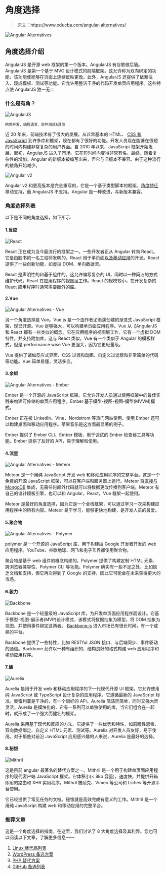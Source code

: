 # 角度选择

> 原文：<https://www.educba.com/angular-alternatives/>

![Angular Alternatives](img/7c8590da9e632c30adfb6841e9d7eb8b.png)



## 角度选择介绍

AngularJS 是开源 web 框架的第一个版本。AngularJS 有谷歌做后盾。AngularJS 是第一个基于 MVC 设计模式的前端框架。这允许称为双向绑定的功能，该功能使能够在页面上连续反映更改。此外，AngularJS 还提供了依赖注入、现成模板、测试等功能。它允许用整洁干净的代码开发单页应用程序。这些特点使 AngularJS 独一无二

### 什么是有角？

![AngularJS ](img/a93f21672b5082a4d6e3833f43f8d553.png)



<small>网页开发、编程语言、软件测试&其他</small>

近 20 年来，前端技术有了很大的发展。从非常基本的 HTML、 [CSS 和 JavaScript](https://www.educba.com/css-vs-javascript/) 到许多库和框架，现在都有了很好的功能。开发人员现在能够在很短的时间内构建非常复杂的用户界面。自 2010 年以来，JavaScript 框架开始发展，起初，AngularJS 进入了市场。它在短时间内变得非常有名。最终，随着复杂性的增加，Angular 的新版本被编写出来，但它与旧版本不兼容。由于这种流行的棱角开始减少。

![Angular v2](img/cec17b9f5f1a8294f9622204eb038bca.png)



Angular v2 和更高版本是完全重写的，它是一个基于类型脚本的框架。[角度特征](https://www.educba.com/angular-features/)移动支持，而 AngularJS 不支持。Angular 是一种改进，与新版本兼容。

### 角度选择列表

以下是不同的角度选择，如下所示:

#### 1.反应

![React](img/f7bd2769922733f6db9cf253c2239749.png)



React 正在成为当今最流行的框架之一。一些开发者正从 Angular 转向 React。它是由脸书的一名工程师发明的。React 用于单页面[以及移动应用](https://www.educba.com/mobile-applications/)的开发。React 提供了一些创新功能，如虚拟 DOM、单向数据流。

React 是声明性的和基于组件的。这允许编写复杂的 UI，同时以一种简洁的方式维护代码。React 在应用程序的视图层工作。React 的规模较小，在开发复杂的 React 应用程序时通常需要额外的库。

#### 2.Vue

![Angular Alternatives - Vue](img/40412f29cfcfa39c639e340a4941c9b2.png)



另一个角度选择是 Vue。Vue.js 是一个由作者尤雨溪创建的渐进式 JavaScript 框架，现已开源。Vue 足够强大，可以构建单页面应用程序。Vue 从【AngularJS 和 React 都有一些类似的概念。它在应用程序的视图层工作，它有一个虚拟 DOM 特性，并支持附加库，这与 React 类似。Vue 有一个类似于 Angular 的模板样式，但是 performance wise Vue 更强大，因为它更轻量级。

Vue 提供了诸如反应式界面、CSS 过渡和动画、自定义过滤器和非常简单的代码等功能。Vue 简单易懂，灵活多变。

#### 3.余烬

![Angular Alternatives - Ember](img/3c1d6d6a18911ad8fc35d8a342af1435.png)



Ember 是一个开源的 JavaScript 框架。它允许开发人员通过使用框架中的最佳实践来构建可伸缩的单页应用程序。Ember 基于模型-视图-视图-模型(MVVM)模式。

Ember 正在被 LinkedIn、Vine、Nordstrom 等热门网站使用。使用 Ember 还可以构建桌面和移动应用程序。苹果音乐是这方面最显著的例子。

Ember 提供了 Ember CLI、Ember 模板、用于调试的 Ember 检查器工具等功能。Ember 提供了友好的 API，易于理解和使用。

#### 4.流星

![Angular Alternatives - Meteor](img/95e1fe5269a6abf73ecde95e55b9f67e.png)



Meteor 是一个用纯 JavaScript 开发 web 和移动应用程序的完整平台。这是一个免费的开源 JavaScript 框架，可以在客户端和服务器上运行。Meteor 将[直接与 MongoDB](https://www.educba.com/install-mongodb/) 集成，无需任何额外代码就可以将数据更改传播到客户端。Meteor 有自己的设计模板引擎，也可以和 Angular，React，Vue 框架一起使用。

Meteor 是最好的角度选择，因为它是一个全栈框架，可以通过学习一次来构建应用程序中的所有内容。Meteor 易于学习，能够更快地构建，是开发人员的最爱。

#### 5.聚合物

![Angular Alternatives - Polymer](img/0782800f44833166b9b7cf6b0e41d1ab.png)



polymer 是一个开源的 JavaScript 库，用于构建由 Google 开发者开发的 web 应用程序。YouTube、谷歌地球、网飞和电子艺界都使用聚合物。

聚合物是基于 web 组件的概念构建的。Polymer 提供了构建定制 HTML 元素、跨浏览器兼容性、Polymer CLI 等功能。Polymer 确实有一些不足之处，比如缺乏文档和支持，但它再次得到了 Google 的支持，因此它可能会在未来获得更大的市场。

#### 6.毅力

![Backbone](img/cc8e019eeb5f6f886a38ad0dd54eda92.png)



Backbone 是一个轻量级的 JavaScript 库，为开发单页面应用程序而设计。它基于模型-视图-展示者(MVP)设计模式，该模式将数据抽象为模型，将 DOM 抽象为视图，并使用事件绑定这两者。 [Backbone.js](https://www.educba.com/what-is-backbone-dot-js/) 进入市场已有很长时间，有一个成熟的平台。

Backbone 提供了一些特性，比如 RESTful JSON 接口、与后端同步、事件驱动的通信。Backbone 允许以一种有组织的、结构良好的格式构建 web 应用程序和移动应用程序。

#### 7.蛹

![Aurelia](img/05da16cf58fd801f05e6645a4ffe1cb2.png)



Aurelia 是用于开发 web 和移动应用程序的下一代现代开源 UI 框架。它允许使用纯 JavaScript 或 TypeScript 设计复杂的应用程序。它遵循最新的 JavaScript 标准。奥雷利亚是干净的，有一个很好的 API。Aurelia 简洁而简单，同时又强大而灵活。Aurelia 是模块化的，它有一系列可以单独使用的库，当它们组合在一起时，就形成了一个强大而健壮的框架。

Aurelia 采用基于现代和反应的方法。它提供了一些优势和特性，如前瞻性思维、双向数据绑定、自定义 HTML 元素、测试等。Aurelia 对开发人员友好，易于使用。对于那些对前沿 JavaScript 应用感兴趣的人来说，Aurelia 是最好的选择。

#### 8.秘银

![Mithril](img/3c2d1c4170af1ab26d6116f245cd2e0b.png)



这是目前 angular 最著名的替代方案之一。Mithril 是一个用于构建单页面应用程序的现代客户端 JavaScript 框架。它体积小(< 8kb 容量)，速度快，并提供开箱即用的路由和 XHR 实用程序。Mithril 被耐克、Vimeo 等公司和 Liches 等开源平台使用。

它已经提供了常见任务的文档。秘银就是高效完成有意义的工作。Mithril 是一个用纯 JavaScript 构建 web 和移动应用的完整平台。

### 推荐文章

这是一个角度选择的指南。在这里，我们讨论了 8 大角度选择及其利弊。您也可以阅读以下文章，了解更多信息——

1.  [Linux 替代品列表](https://www.educba.com/linux-alternatives/)
2.  [WordPress 备选方案](https://www.educba.com/wordpress-alternatives/)
3.  [PHP 替代方案](https://www.educba.com/php-alternatives/)
4.  [GitHub 备选列表](https://www.educba.com/github-alternatives/)





